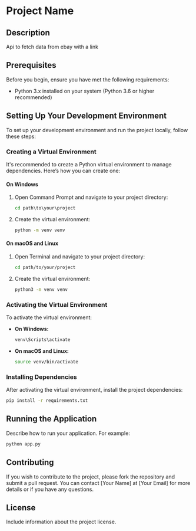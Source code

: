 # Project Name

## Description

Api to fetch data from ebay with a link

## Prerequisites

Before you begin, ensure you have met the following requirements:
- Python 3.x installed on your system (Python 3.6 or higher recommended)

## Setting Up Your Development Environment

To set up your development environment and run the project locally, follow these steps:

### Creating a Virtual Environment

It's recommended to create a Python virtual environment to manage dependencies. Here’s how you can create one:

#### On Windows
1. Open Command Prompt and navigate to your project directory:
   ```cmd
   cd path\to\your\project
   ```
2. Create the virtual environment:
   ```cmd
   python -m venv venv
   ```

#### On macOS and Linux
1. Open Terminal and navigate to your project directory:
   ```bash
   cd path/to/your/project
   ```
2. Create the virtual environment:
   ```bash
   python3 -m venv venv
   ```

### Activating the Virtual Environment

To activate the virtual environment:

- **On Windows:**
  ```cmd
  venv\Scripts\activate
  ```
- **On macOS and Linux:**
  ```bash
  source venv/bin/activate
  ```

### Installing Dependencies

After activating the virtual environment, install the project dependencies:

```bash
pip install -r requirements.txt
```

## Running the Application

Describe how to run your application. For example:

```bash
python app.py
```

## Contributing

If you wish to contribute to the project, please fork the repository and submit a pull request. You can contact [Your Name] at [Your Email] for more details or if you have any questions.

## License

Include information about the project license.
